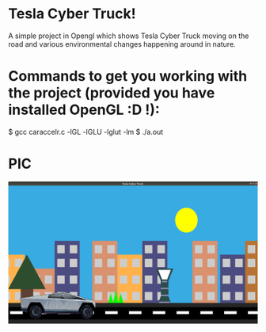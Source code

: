 # Tesla Cyber Truck!
A simple project in Opengl which shows  Tesla Cyber Truck moving on the road and various environmental changes happening around in nature.

# Commands to get you working with the project (provided you have installed OpenGL :D !):
$ gcc caraccelr.c -lGL -lGLU -lglut -lm
$ ./a.out

# PIC
<img src="pic.png" alt="pic.png">
